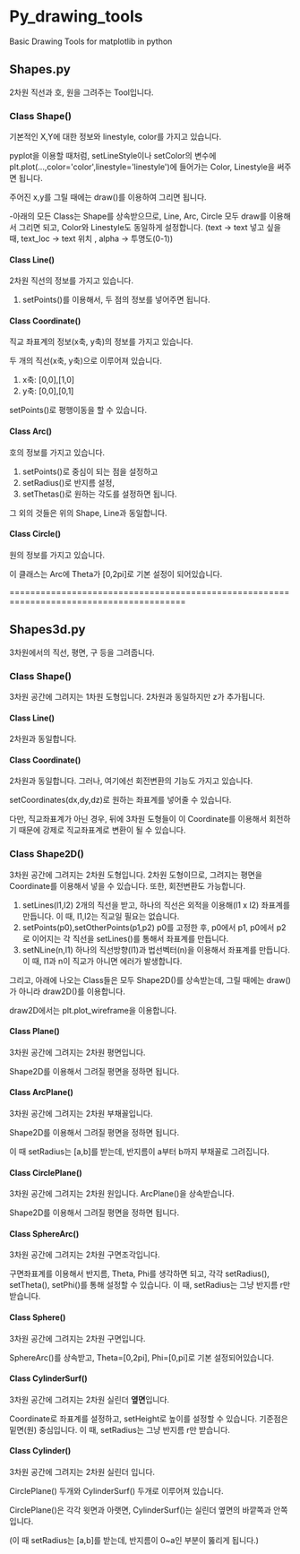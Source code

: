 # Py_drawing_tools
Basic Drawing Tools for matplotlib in python

## Shapes.py
2차원 직선과 호, 원을 그려주는 Tool입니다.

### Class Shape()
기본적인 X,Y에 대한 정보와 linestyle, color를 가지고 있습니다.
    
pyplot을 이용할 때처럼, setLineStyle이나 setColor의 변수에 plt.plot(...,color='color',linestyle='linestyle')에 들어가는 Color, Linestyle을 써주면 됩니다.

주어진 x,y를 그릴 때에는 draw()를 이용하여 그리면 됩니다.

-아래의 모든 Class는 Shape를 상속받으므로, 
Line, Arc, Circle 모두 draw를 이용해서 그리면 되고, Color와 Linestyle도 동일하게 설정합니다.
(text -> text 넣고 싶을 때, text_loc -> text 위치 , alpha -> 투명도(0-1))


#### Class Line()
2차원 직선의 정보를 가지고 있습니다.

1. setPoints()를 이용해서, 두 점의 정보를 넣어주면 됩니다.

#### Class Coordinate()
직교 좌표계의 정보(x축, y축)의 정보를 가지고 있습니다.

두 개의 직선(x축, y축)으로 이루어져 있습니다.

1. x축: [0,0],[1,0]
2. y축: [0,0],[0,1]

setPoints()로 평행이동을 할 수 있습니다.

#### Class Arc()
호의 정보를 가지고 있습니다.

1. setPoints()로 중심이 되는 점을 설정하고
2. setRadius()로 반지름 설정,
3. setThetas()로 원하는 각도를 설정하면 됩니다.

그 외의 것들은 위의 Shape, Line과 동일합니다.

#### Class Circle()
원의 정보를 가지고 있습니다.

이 클래스는 Arc에 Theta가 [0,2pi]로 기본 설정이 되어있습니다.

========================================================================================

## Shapes3d.py
3차원에서의 직선, 평면, 구 등을 그려줍니다.

### Class Shape()
3차원 공간에 그려지는 1차원 도형입니다.
2차원과 동일하지만 z가 추가됩니다.

#### Class Line()
2차원과 동일합니다.

#### Class Coordinate()
2차원과 동일합니다. 그러나, 여기에선 회전변환의 기능도 가지고 있습니다.

setCoordinates(dx,dy,dz)로 원하는 좌표계를 넣어줄 수 있습니다.

다만, 직교좌표계가 아닌 경우, 뒤에 3차원 도형들이 이 Coordinate를 이용해서 회전하기 때문에 강제로 직교좌표계로 변환이 될 수 있습니다.

### Class Shape2D()
3차원 공간에 그려지는 2차원 도형입니다.
2차원 도형이므로, 그려지는 평면을 Coordinate를 이용해서 넣을 수 있습니다. 또한, 회전변환도 가능합니다.


1. setLines(l1,l2)
    2개의 직선을 받고, 하나의 직선은 외적을 이용해(l1 x l2) 좌표계를 만듭니다.
    이 때, l1,l2는 직교일 필요는 없습니다.
2. setPoints(p0),setOtherPoints(p1,p2)
    p0를 고정한 후, p0에서 p1, p0에서 p2로 이어지는 각 직선을 setLines()를 통해서 좌표계를 만듭니다.
3. setNLine(n,l1)
    하나의 직선방향(l1)과 법선벡터(n)을 이용해서 좌표계를 만듭니다.
    이 때, l1과 n이 직교가 아니면 에러가 발생합니다.
    
그리고, 아래에 나오는 Class들은 모두 Shape2D()를 상속받는데, 그릴 때에는 draw()가 아니라 draw2D()를 이용합니다.

draw2D에서는 plt.plot_wireframe을 이용합니다.

#### Class Plane()
3차원 공간에 그려지는 2차원 평면입니다.

Shape2D를 이용해서 그려질 평면을 정하면 됩니다.

#### Class ArcPlane()
3차원 공간에 그려지는 2차원 부채꼴입니다.

Shape2D를 이용해서 그려질 평면을 정하면 됩니다.

이 때 setRadius는 [a,b]를 받는데, 반지름이 a부터 b까지 부채꼴로 그려집니다.

#### Class CirclePlane()
3차원 공간에 그려지는 2차원 원입니다. ArcPlane()을 상속받습니다.

Shape2D를 이용해서 그려질 평면을 정하면 됩니다.

#### Class SphereArc()
3차원 공간에 그려지는 2차원 구면조각입니다.

구면좌표계를 이용해서 반지름, Theta, Phi를 생각하면 되고, 각각 setRadius(), setTheta(), setPhi()를 통해 설정할 수 있습니다. 이 때, setRadius는 그냥 반지름 r만 받습니다.

#### Class Sphere()
3차원 공간에 그려지는 2차원 구면입니다.

SphereArc()를 상속받고, Theta=[0,2pi], Phi=[0,pi]로 기본 설정되어있습니다.

#### Class CylinderSurf()
3차원 공간에 그려지는 2차원 실린더 **옆면**입니다.

Coordinate로 좌표계를 설정하고, setHeight로 높이를 설정할 수 있습니다. 기준점은 밑면(원) 중심입니다. 이 때, setRadius는 그냥 반지름 r만 받습니다.

#### Class Cylinder()
3차원 공간에 그려지는 2차원 실린더 입니다.

CirclePlane() 두개와 CylinderSurf() 두개로 이루어져 있습니다.

CirclePlane()은 각각 윗면과 아랫면, CylinderSurf()는 실린더 옆면의 바깥쪽과 안쪽입니다.

(이 때 setRadius는 [a,b]를 받는데, 반지름이 0~a인 부분이 뚫리게 됩니다.)
